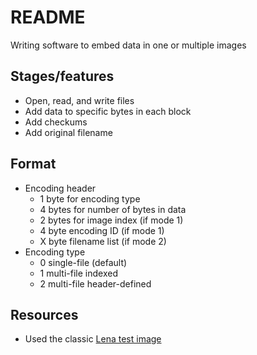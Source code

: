 # README

Writing software to embed data in one or multiple images

## Stages/features

* Open, read, and write files 
* Add data to specific bytes in each block
* Add checkums
* Add original filename

## Format

* Encoding header
  * 1 byte for encoding type
  * 4 bytes for number of bytes in data
  * 2 bytes for image index (if mode 1)
  * 4 byte encoding ID (if mode 1)
  * X byte filename list (if mode 2)
* Encoding type
  * 0 single-file (default)
  * 1 multi-file indexed
  * 2 multi-file header-defined

## Resources

* Used the classic [Lena test image](https://www.ece.rice.edu/~wakin/images/lenaTest1.jpg)
